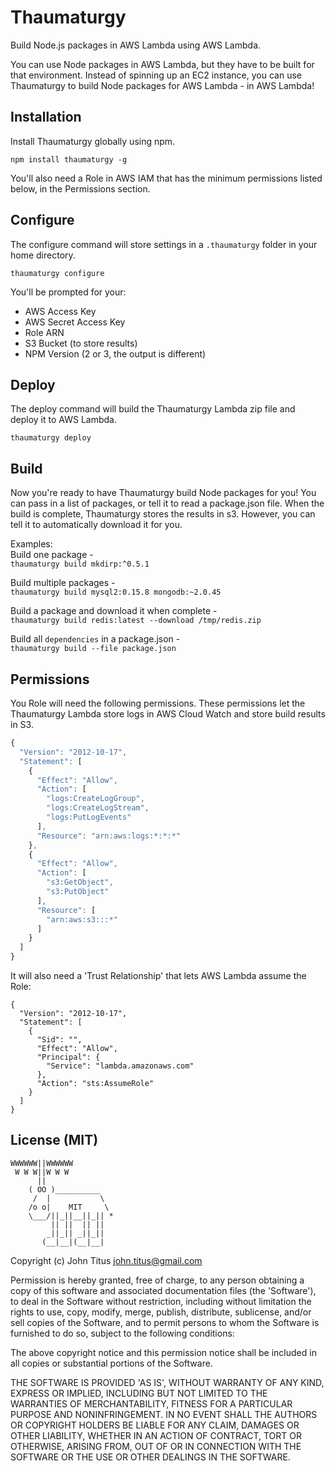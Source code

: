 # Thaumaturgy
Build Node.js packages in AWS Lambda using AWS Lambda.

You can use Node packages in AWS Lambda, but they have to be built for that environment.  Instead of spinning up an EC2 instance, 
you can use Thaumaturgy to build Node packages for AWS Lambda - in AWS Lambda!

## Installation
Install Thaumaturgy globally using npm.

`npm install thaumaturgy -g`

You'll also need a Role in AWS IAM that has the minimum permissions listed below, in the Permissions section.

## Configure
The configure command will store settings in a `.thaumaturgy` folder in your home directory.

`thaumaturgy configure`

You'll be prompted for your:
- AWS Access Key
- AWS Secret Access Key
- Role ARN
- S3 Bucket (to store results)
- NPM Version (2 or 3, the output is different)

## Deploy
The deploy command will build the Thaumaturgy Lambda zip file and deploy it to AWS Lambda.

`thaumaturgy deploy`

## Build
Now you're ready to have Thaumaturgy build Node packages for you!  You can pass in a list of packages, or tell it to read a package.json file.
When the build is complete, Thaumaturgy stores the results in s3. However, you can tell it to automatically download it for you.

Examples:  
Build one package -  
`thaumaturgy build mkdirp:^0.5.1` 

Build multiple packages -  
`thaumaturgy build mysql2:0.15.8 mongodb:~2.0.45`  

Build a package and download it when complete -  
`thaumaturgy build redis:latest --download /tmp/redis.zip`

Build all `dependencies` in a package.json -  
`thaumaturgy build --file package.json`  

## Permissions
You Role will need the following permissions. These permissions let the Thaumaturgy Lambda store logs in AWS Cloud Watch
and store build results in S3.

```js
{
  "Version": "2012-10-17",
  "Statement": [
    {
      "Effect": "Allow",
      "Action": [
        "logs:CreateLogGroup",
        "logs:CreateLogStream",
        "logs:PutLogEvents"
      ],
      "Resource": "arn:aws:logs:*:*:*"
    },
    {
      "Effect": "Allow",
      "Action": [
        "s3:GetObject",
        "s3:PutObject"
      ],
      "Resource": [
        "arn:aws:s3:::*"
      ]
    }
  ]
}
```
It will also need a 'Trust Relationship' that lets AWS Lambda assume the Role:
```
{
  "Version": "2012-10-17",
  "Statement": [
    {
      "Sid": "",
      "Effect": "Allow",
      "Principal": {
        "Service": "lambda.amazonaws.com"
      },
      "Action": "sts:AssumeRole"
    }
  ]
}
```
## License (MIT)

```
WWWWWW||WWWWWW
 W W W||W W W
      ||
    ( OO )__________
     /  |           \
    /o o|    MIT     \
    \___/||_||__||_|| *
         || ||  || ||
        _||_|| _||_||
       (__|__|(__|__|
```

Copyright (c) John Titus <john.titus@gmail.com>

Permission is hereby granted, free of charge, to any person obtaining a copy of this software and associated documentation files (the 'Software'), to deal in the Software without restriction, including without limitation the rights to use, copy, modify, merge, publish, distribute, sublicense, and/or sell copies of the Software, and to permit persons to whom the Software is furnished to do so, subject to the following conditions:

The above copyright notice and this permission notice shall be included in all copies or substantial portions of the Software.

THE SOFTWARE IS PROVIDED 'AS IS', WITHOUT WARRANTY OF ANY KIND, EXPRESS OR IMPLIED, INCLUDING BUT NOT LIMITED TO THE WARRANTIES OF MERCHANTABILITY, FITNESS FOR A PARTICULAR PURPOSE AND NONINFRINGEMENT. IN NO EVENT SHALL THE AUTHORS OR COPYRIGHT HOLDERS BE LIABLE FOR ANY CLAIM, DAMAGES OR OTHER LIABILITY, WHETHER IN AN ACTION OF CONTRACT, TORT OR OTHERWISE, ARISING FROM, OUT OF OR IN CONNECTION WITH THE SOFTWARE OR THE USE OR OTHER DEALINGS IN THE SOFTWARE.
